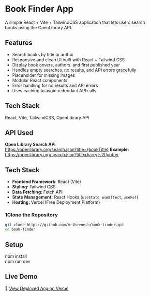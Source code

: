 # Book Finder App

A simple React + Vite + TailwindCSS application that lets users search books using the OpenLibrary API.

## Features
- Search books by title or author
- Responsive and clean UI built with React + Tailwind CSS  
- Display book covers, authors, and first published year  
- Handles empty searches, no results, and API errors gracefully  
- Placeholder for missing images
- Modular React components
- Error handling for no results and API errors
- Uses caching to avoid redundant API calls  

## Tech Stack
React, Vite, TailwindCSS, OpenLibrary API

## API Used
**Open Library Search API**  
https://openlibrary.org/search.json?title={bookTitle}
**Example:**  
https://openlibrary.org/search.json?title=harry%20potter

## Tech Stack
- **Frontend Framework:** React (Vite)
- **Styling:** Tailwind CSS
- **Data Fetching:** Fetch API
- **State Management:** React Hooks (`useState`, `useEffect`, `useRef`)
- **Hosting:** Vercel (Free Deployment Platform)

### 1️Clone the Repository
```bash
git clone https://github.com/mrtheenesh/book-finder.git
cd book-finder
```

## Setup
npm install  
npm run dev

## Live Demo
🔗 [View Deployed App on Vercel](https://theenesh-book-finder.vercel.app)








